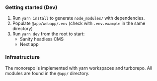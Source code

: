 ### Getting started (Dev)

1. Run `yarn install` to generate `node_modules/` with dependencies.
2. Populate `@app/webapp/.env` (check with `.env.example` in the same directory)
3. Run `yarn dev` from the root to start:
   - Sanity headless CMS
   - Next app

### Infrastructure

The monorepo is implemented with yarn workspaces and
turborepo. All modules are found in the `@app/` directory.
